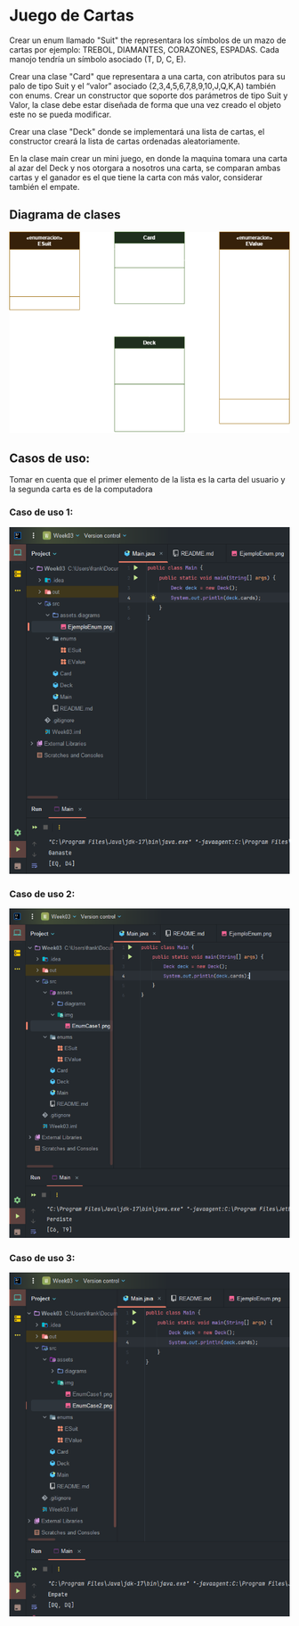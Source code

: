 #  Juego de Cartas
Crear un enum llamado "Suit" the representara los símbolos de un mazo de cartas por ejemplo: TREBOL, DIAMANTES, CORAZONES, ESPADAS. Cada manojo tendría un símbolo asociado (T, D, C, E).

Crear una clase "Card" que representara a una carta, con atributos para su palo de tipo Suit y el “valor” asociado (2,3,4,5,6,7,8,9,10,J,Q,K,A) también con enums. Crear un constructor que soporte dos parámetros de tipo Suit y Valor, la clase debe estar diseñada de forma que una vez creado el objeto este no se pueda modificar.

Crear una clase "Deck" donde se implementará una lista de cartas, el constructor creará la lista de cartas ordenadas aleatoriamente.

En la clase main crear un mini juego, en donde la maquina tomara una carta al azar del Deck y nos otorgara a nosotros una carta, se comparan ambas cartas y el ganador es el que tiene la carta con más valor, considerar también el empate.

##  Diagrama de clases

![EjemploEnum.png](src/assets/diagrams/EjemploEnum.png)

## Casos de uso:

Tomar en cuenta que el primer elemento de la lista es la carta del usuario y la segunda carta es de la computadora

### Caso de uso 1:
![EnumCase1.png](src/assets/img/EnumCase1.png) 

### Caso de uso 2:
![EnumCase2.png](src/assets/img/EnumCase2.png)

### Caso de uso 3:
![EnumCase3.png](src/assets/img/EnumCase3.png)